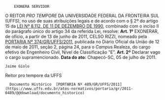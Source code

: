         EXONERA SERVIDOR  

 O REITOR *PRO TEMPORE*  DA UNIVERSIDADE FEDERAL DA FRONTEIRA SUL (UFFS), no uso de suas atribuições legais e de acordo com o § 2º do artigo 15 da [LEI Nº 8.112, DE 11 DE DEZEMBRO DE 1990](http://www.planalto.gov.br/ccivil_03/LEIS/L8112cons.htm), combinado com o inciso II do parágrafo único do artigo 34 da referida Lei, resolve:   **Art. 1º**  EXONERAR, de ofício, a partir de 13 de junho de 2011, CELSO RIZZI, nomeado pela [PORTARIA Nº 374/GR/UFFS/2011](https://www.uffs.edu.br/atos-normativos/portaria/gr/2011-0374), publicada no Diário Oficial da União de 12 de maio de 2011, seção 2, página 24, para o *Campus*  Realeza, do cargo efetivo de Engenheiro Civil, Nível de Classificação "E”.   **Art. 2º**  Declarar vago o cargo supramencionado.        **Data do ato:** Chapecó-SC, 05 de julho de 2011.   
 

    Jaime Giolo    
 Reitor pro tempore da UFFS 

      Documento Histórico  [PORTARIA Nº 489/GR/UFFS/2011](https://www.uffs.edu.br/atos-normativos/portaria/gr/2011-0489/@@download/documento_historico)     
      